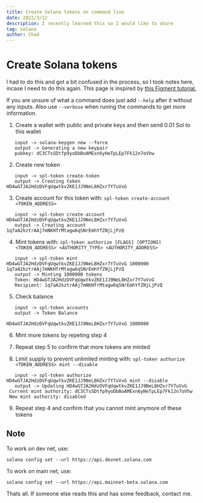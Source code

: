 ```yaml
---
title: Create Solana tokens on command line
date: 2022/3/12
description: I recently learned this so I would like to share
tag: Solana
author: Chad
---
```


# Create Solana tokens

I had to do this and got a bit confused in the process, so I took notes here, incase I need to do this again. This page is inspired by [this Figment tutorial.](https://learn.figment.io/tutorials/sol-mint-token)

If you are unsure of what a command does just add `--help` after it without any inputs. Also use `--verbose` when runing the commands to get more information.

1. Create a wallet with public and private keys and then send 0.01 Sol to this wallet

```
   input -> solana-keygen new --force
   output -> Generating a new keypair
   pubkey: dC3CTsSDtfp9yoDbBoAMExn6yHeTpLEp7Fk12n7oVhw
```

2. Create new token

```
   input -> spl-token create-token
   output -> Creating token HD4wGTJA2HdzDVFqUqwtkvZKE1JJ9NeL8HZxr7Y7uVvG
```

3. Create account for this token with: `spl-token create-account <TOKEN_ADDRESS>`

```
   input -> spl-token create-account HD4wGTJA2HdzDVFqUqwtkvZKE1JJ9NeL8HZxr7Y7uVvG
   output -> Creating account 1q7aA2kztrAAj7mNKHfrMtagw6qSNrEmhYfZNjLjPzQ
```

4. Mint tokens with: `spl-token authorize [FLAGS] [OPTIONS] <TOKEN_ADDRESS> <AUTHORITY_TYPE> <AUTHORITY_ADDRESS> `

```
   input -> spl-token mint HD4wGTJA2HdzDVFqUqwtkvZKE1JJ9NeL8HZxr7Y7uVvG 1000000 1q7aA2kztrAAj7mNKHfrMtagw6qSNrEmhYfZNjLjPzQ
   output -> Minting 1000000 tokens
   Token: HD4wGTJA2HdzDVFqUqwtkvZKE1JJ9NeL8HZxr7Y7uVvG
   Recipient: 1q7aA2kztrAAj7mNKHfrMtagw6qSNrEmhYfZNjLjPzQ
```

5. Check balance

```
   input -> spl-token accounts
   output -> Token Balance

HD4wGTJA2HdzDVFqUqwtkvZKE1JJ9NeL8HZxr7Y7uVvG 1000000
```

6. Mint more tokens by repeting step 4

7. Repeat step 5 to confirm that more tokens are minted

8. Limit supply to prevent unlimited minting with: `spl-token authorize <TOKEN_ADDRESS> mint --disable`

```
   input -> spl-token authorize HD4wGTJA2HdzDVFqUqwtkvZKE1JJ9NeL8HZxr7Y7uVvG mint --disable
   output -> Updating HD4wGTJA2HdzDVFqUqwtkvZKE1JJ9NeL8HZxr7Y7uVvG
 Current mint authority: dC3CTsSDtfp9yoDbBoAMExn6yHeTpLEp7Fk12n7oVhw
 New mint authority: disabled
```

9. Repeat step 4 and confirm that you cannot mint anymore of these tokens

## Note

To work on dev net, use:

`solana config set --url https://api.devnet.solana.com`

To work on main net, use:

`solana config set --url https://api.mainnet-beta.solana.com `

Thats all. If someone else reads this and has some feedback, contact me.

